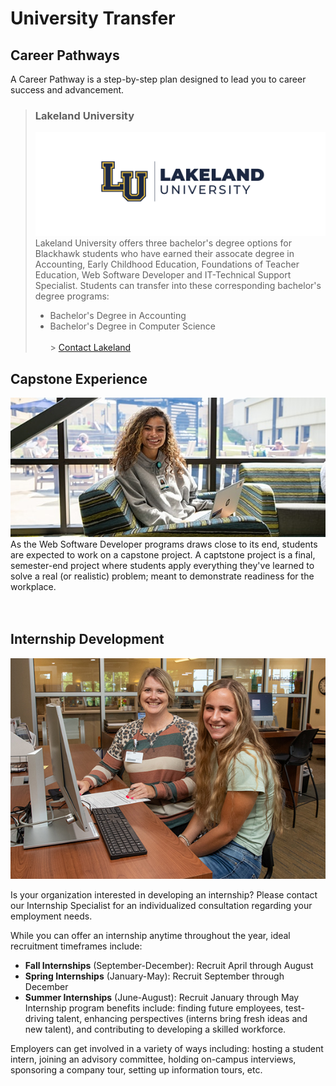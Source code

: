 # University Transfer

## Career Pathways

A Career Pathway is a step-by-step plan designed to lead you to career success and advancement.

> ### Lakeland University
>
> ![Lakeland University Logo](/images/lu-lakeland-logo.png)
> Lakeland University offers three bachelor's degree options for Blackhawk students who have earned their assocate degree in Accounting, Early Childhood Education, Foundations of Teacher Education, Web Software Developer and IT-Technical Support Specialist. Students can transfer into these corresponding bachelor's degree programs:
>
> - Bachelor's Degree in Accounting
> - Bachelor's Degree in Computer Science  
>   <br> > [Contact Lakeland](https://lakeland.edu/)

## Capstone Experience

![Student Studying in Lobby](/images/student_studying_lobby.jpg "Student Studying in lobby")
As the Web Software Developer programs draws close to its end, students are expected to work on a capstone project. A captstone project is a final, semester-end project where students apply everything they've learned to solve a real (or realistic) problem; meant to demonstrate readiness for the workplace.
<br>  
<br>

## Internship Development

![Smart Start](/images/Student-and-advisor.jpg)

Is your organization interested in developing an internship? Please contact our Internship Specialist for an individualized consultation regarding your employment needs.

While you can offer an internship anytime throughout the year, ideal recruitment timeframes include:

- **Fall Internships** (September-December): Recruit April through August
- **Spring Internships** (January-May): Recruit September through December
- **Summer Internships** (June-August): Recruit January through May  
  Internship program benefits include: finding future employees, test-driving talent, enhancing perspectives (interns bring fresh ideas and new talent), and contributing to developing a skilled workforce.

Employers can get involved in a variety of ways including: hosting a student intern, joining an advisory committee, holding on-campus interviews, sponsoring a company tour, setting up information tours, etc.

